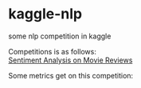 # kaggle-nlp
some nlp competition in kaggle


Competitions is as follows:  
[Sentiment Analysis on Movie Reviews](https://www.kaggle.com/c/sentiment-analysis-on-movie-reviews)

Some metrics get on this competition: 
